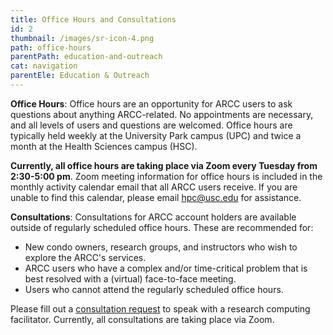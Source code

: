 ```yaml
---
title: Office Hours and Consultations
id: 2
thumbnail: /images/sr-icon-4.png
path: office-hours
parentPath: education-and-outreach
cat: navigation
parentEle: Education & Outreach
---
```

**Office Hours**: Office hours are an opportunity for ARCC users to ask questions about anything ARCC-related. No appointments are necessary, and all levels of users and questions are welcomed. Office hours are typically held weekly at the University Park campus (UPC) and twice a month at the Health Sciences campus (HSC).

**Currently, all office hours are taking place via Zoom every Tuesday from 2:30-5:00 pm**. Zoom meeting information for office hours is included in the monthly activity calendar email that all ARCC users receive. If you are unable to find this calendar, please email hpc@usc.edu for assistance.

**Consultations**: Consultations for ARCC account holders are available outside of  regularly scheduled office hours. These are recommended for:

* New condo owners, research groups, and instructors who wish to explore the ARCC's services.
* ARCC users who have a complex and/or time-critical problem that is best resolved with a (virtual) face-to-face meeting.
* Users who cannot attend the regularly scheduled office hours.

Please fill out a [consultation request](https://usc.qualtrics.com/jfe/form/SV_cYiW9xq8lug7yjb) to speak with a research computing facilitator. Currently, all consultations are taking place via Zoom.
